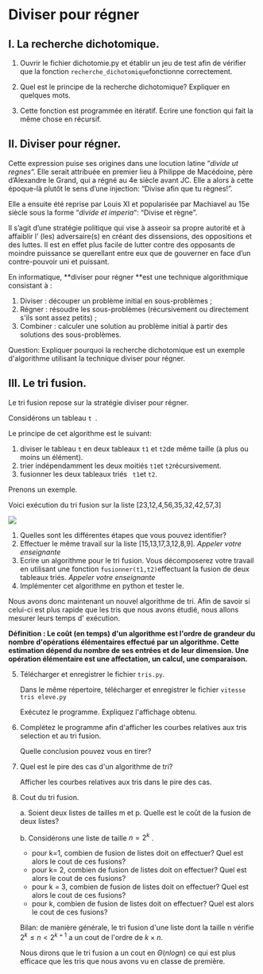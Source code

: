 # Diviser pour régner

## I. La recherche dichotomique. 



1. Ouvrir le fichier dichotomie.py et établir un jeu de test afin de vérifier que la fonction `recherche_dichotomique`fonctionne correctement. 

2.  Quel est le principe de la recherche dichotomique? Expliquer en quelques mots.

3. Cette fonction est programmée en itératif. Ecrire une fonction qui fait la même chose en récursif. 

## II. Diviser pour régner. 



Cette expression puise ses origines dans une locution latine “*divide ut regnes*“. Elle serait attribuée en premier lieu à Philippe de Macédoine, père d’Alexandre le Grand, qui a régné au 4e siècle avant JC. Elle a alors à cette époque-là plutôt le sens d’une injection: “Divise afin que tu règnes!”.

Elle a ensuite été reprise par Louis XI et popularisée par Machiavel au 15e siècle sous la forme “*divide et imperia*“: “Divise et règne”.

Il s’agit d’une stratégie politique qui vise à asseoir sa propre autorité et à affaiblir l’ (les) adversaire(s) en créant des dissensions, des oppositions et des luttes. Il est en effet plus facile de lutter contre des opposants de moindre puissance se querellant entre eux que de gouverner en face d’un contre-pouvoir uni et puissant.

En informatique, **diviser pour régner **est une technique algorithmique consistant à :

1. Diviser : découper un problème initial en sous-problèmes ;
2. Régner : résoudre les sous-problèmes (récursivement ou directement s'ils sont assez petits) ;
3. Combiner : calculer une solution au problème initial à partir des solutions des sous-problèmes.

Question: Expliquer pourquoi la recherche dichotomique est un exemple d'algorithme utilisant la technique diviser pour régner. 

## III. Le tri fusion. 

Le tri fusion repose sur la stratégie diviser pour régner. 

Considérons un tableau `t `.

Le principe de cet algorithme est le suivant:

1. diviser le tableau `t` en deux tableaux `t1` et `t2`de même taille (à plus ou moins un élément). 
2. trier indépendamment les deux moitiés `t1`et `t2`récursivement. 
3. fusionner les deux tableaux triés ` t1`et `t2`. 

Prenons un exemple. 

Voici exécution du tri fusion sur la liste [23,12,4,56,35,32,42,57,3]

![](\Diviser_pour_mieux_regner\IMG\exemple_tri_fusion)

1. Quelles sont les différentes étapes que vous pouvez identifier? 
2. Effectuer le même travail sur la liste [15,13,17,3,12,8,9]. *Appeler votre enseignante*
3. Ecrire un algorithme pour le tri fusion. Vous décomposerez votre travail en utilisant une fonction `fusionner(t1,t2)`effectuant la fusion de deux tableaux triés.  *Appeler votre enseignante*
4. Implémenter cet algorithme en python et tester le. 

Nous avons donc maintenant un nouvel algorithme de tri. Afin de savoir si celui-ci est plus rapide que les tris que nous avons étudié, nous allons mesurer leurs temps d' exécution. 

**Définition : Le coût (en temps) d'un algorithme est l'ordre de grandeur  du nombre d'opérations élémentaires effectué par un algorithme. Cette estimation dépend du nombre de ses entrées et de leur dimension. Une opération élémentaire est une affectation, un calcul, une comparaison.**

5. Télécharger et enregistrer le fichier `tris.py`. 

   Dans le même répertoire, télécharger et enregistrer le fichier `vitesse tris eleve.py`

   Exécutez le programme. Expliquez l'affichage obtenu. 

6. Complétez le programme afin d'afficher les courbes relatives aux tris selection et au tri fusion.

   Quelle conclusion pouvez vous en tirer? 

7. Quel est le pire des cas d'un algorithme de tri? 

   Afficher les courbes relatives aux tris dans le pire des cas. 

8. Cout du tri fusion. 

   a. Soient deux listes de tailles m et p. Quelle est le coût de la fusion de deux listes? 

   b. Considérons une liste de taille $n = 2^k$ . 

   - pour k=1, combien de fusion de listes doit on effectuer? Quel est alors le cout de ces fusions? 
   - pour k= 2, combien de fusion de listes doit on effectuer? Quel est alors le cout de ces fusions?
   - pour k = 3, combien de fusion de listes doit on effectuer? Quel est alors le cout de ces fusions? 
   - pour k, combien de fusion de listes doit on effectuer? Quel est alors le cout de ces fusions? 

   

   Bilan: de manière générale, le tri fusion d'une liste dont la taille n vérifie $2^k\leq n<2^{k+1}$ a un cout de l'ordre de $k \times n$. 

   Nous dirons que le tri fusion a un cout en $\Theta (nlogn)$ ce qui est plus efficace que les tris que nous avons vu en classe de première. 

   

   

   

​		
